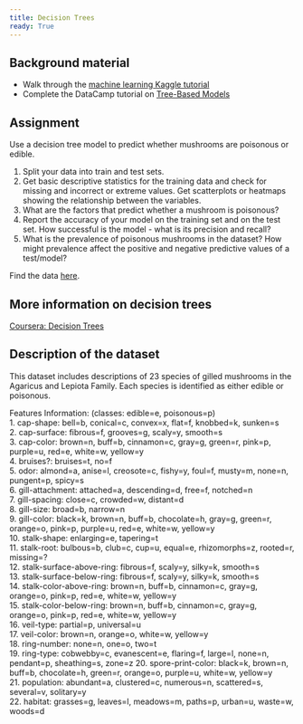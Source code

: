 ```yaml
---
title: Decision Trees
ready: True
---
```


## Background material
- Walk through the [machine learning Kaggle tutorial](https://www.kaggle.com/learn/intro-to-machine-learning)
- Complete the DataCamp tutorial on [Tree-Based Models](https://www.datacamp.com/courses/machine-learning-with-tree-based-models-in-python)

## Assignment
Use a decision tree model to predict whether mushrooms are poisonous or edible.
1. Split your data into train and test sets.
2. Get basic descriptive statistics for the training data and check for missing and incorrect or extreme values. Get scatterplots or heatmaps showing the relationship between the variables.
3. What are the factors that predict whether a mushroom is poisonous?
4. Report the accuracy of your model on the training set and on the test set. How successful is the model - what is its precision and recall?
5. What is the prevalence of poisonous mushrooms in the dataset? How might prevalence affect the positive and negative predictive values of a test/model?

Find the data [here](agaricus-lepiota.data).

## More information on decision trees
[Coursera: Decision Trees](https://www.coursera.org/lecture/python-machine-learning/decision-trees-Zj96A)

## Description of the dataset

This dataset includes descriptions of 23 species of gilled mushrooms in the Agaricus and
Lepiota Family. Each species is identified as either edible or poisonous.

Features Information: (classes: edible=e,  poisonous=p)  
     1. cap-shape:                bell=b, conical=c, convex=x, flat=f,
                                  knobbed=k, sunken=s  
     2. cap-surface:              fibrous=f, grooves=g, scaly=y, smooth=s  
     3. cap-color:                brown=n, buff=b, cinnamon=c, gray=g, green=r,
                                  pink=p, purple=u, red=e, white=w, yellow=y  
     4. bruises?:                 bruises=t, no=f  
     5. odor:                     almond=a, anise=l, creosote=c, fishy=y, foul=f,
                                  musty=m, none=n, pungent=p, spicy=s  
     6. gill-attachment:          attached=a, descending=d, free=f, notched=n  
     7. gill-spacing:             close=c, crowded=w, distant=d  
     8. gill-size:                broad=b, narrow=n  
     9. gill-color:               black=k, brown=n, buff=b, chocolate=h, gray=g,
                                  green=r, orange=o, pink=p, purple=u, red=e,
                                  white=w, yellow=y  
    10. stalk-shape:              enlarging=e, tapering=t  
    11. stalk-root:               bulbous=b, club=c, cup=u, equal=e,
                                  rhizomorphs=z, rooted=r, missing=?  
    12. stalk-surface-above-ring: fibrous=f, scaly=y, silky=k, smooth=s  
    13. stalk-surface-below-ring: fibrous=f, scaly=y, silky=k, smooth=s  
    14. stalk-color-above-ring:   brown=n, buff=b, cinnamon=c, gray=g, orange=o,
                                  pink=p, red=e, white=w, yellow=y  
    15. stalk-color-below-ring:   brown=n, buff=b, cinnamon=c, gray=g, orange=o,
                                  pink=p, red=e, white=w, yellow=y  
    16. veil-type:                partial=p, universal=u  
    17. veil-color:               brown=n, orange=o, white=w, yellow=y  
    18. ring-number:              none=n, one=o, two=t  
    19. ring-type:                cobwebby=c, evanescent=e, flaring=f, large=l,
                                  none=n, pendant=p, sheathing=s, zone=z
    20. spore-print-color:        black=k, brown=n, buff=b, chocolate=h, green=r,
                                  orange=o, purple=u, white=w, yellow=y  
    21. population:               abundant=a, clustered=c, numerous=n,
                                  scattered=s, several=v, solitary=y  
    22. habitat:                  grasses=g, leaves=l, meadows=m, paths=p,
                                  urban=u, waste=w, woods=d
